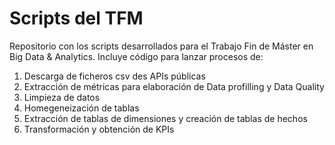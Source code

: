 # Scripts del TFM
Repositorio con los scripts desarrollados para el Trabajo Fin de Máster en Big Data & Analytics.
Incluye código para lanzar procesos de:
1) Descarga de ficheros csv des APIs públicas
2) Extracción de métricas para elaboración de Data profilling y Data Quality
3) Limpieza de datos
4) Homegeneización de tablas
5) Extracción de tablas de dimensiones y creación de tablas de hechos
6) Transformación y obtención de KPIs
